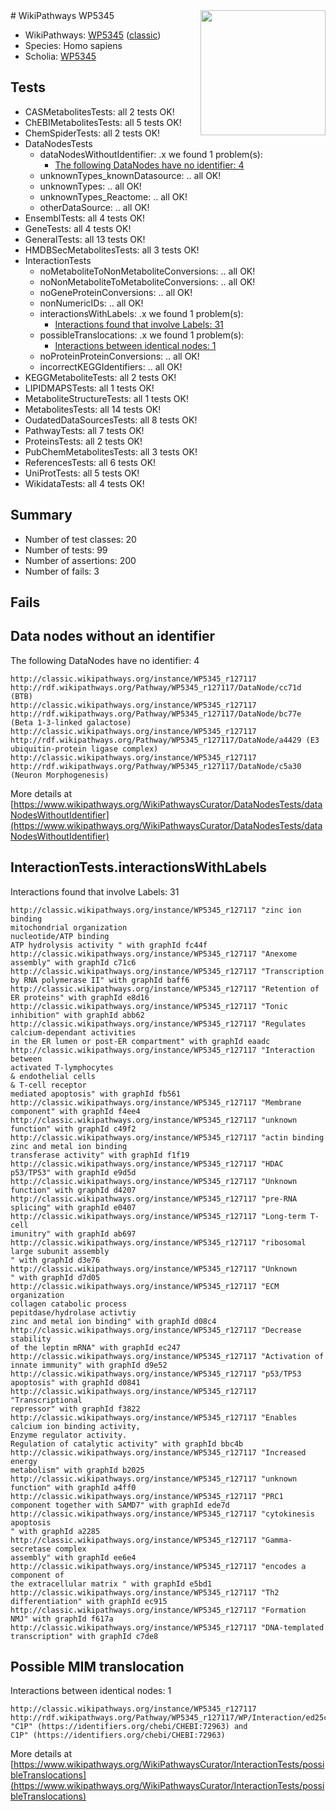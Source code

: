 <img style="float: right; width: 200px" src="https://upload.wikimedia.org/wikipedia/commons/thumb/8/83/Wplogo_with_text_500.png/640px-Wplogo_with_text_500.png" />
# WikiPathways WP5345

* WikiPathways: [WP5345](https://wikipathways.org/pathways/WP5345) ([classic](https://classic.wikipathways.org/instance/WP5345))
* Species: Homo sapiens
* Scholia: [WP5345](https://scholia.toolforge.org/wikipathways/WP5345)
## Tests
* CASMetabolitesTests: all 2 tests OK!
* ChEBIMetabolitesTests: all 5 tests OK!
* ChemSpiderTests: all 2 tests OK!
* DataNodesTests
    * dataNodesWithoutIdentifier: .x we found 1 problem(s):
        * [The following DataNodes have no identifier: 4](#d2d32fa3)
    * unknownTypes_knownDatasource: .. all OK!
    * unknownTypes: .. all OK!
    * unknownTypes_Reactome: .. all OK!
    * otherDataSource: .. all OK!
* EnsemblTests: all 4 tests OK!
* GeneTests: all 4 tests OK!
* GeneralTests: all 13 tests OK!
* HMDBSecMetabolitesTests: all 3 tests OK!
* InteractionTests
    * noMetaboliteToNonMetaboliteConversions: .. all OK!
    * noNonMetaboliteToMetaboliteConversions: .. all OK!
    * noGeneProteinConversions: .. all OK!
    * nonNumericIDs: .. all OK!
    * interactionsWithLabels: .x we found 1 problem(s):
        * [Interactions found that involve Labels: 31](#fe97a8f7)
    * possibleTranslocations: .x we found 1 problem(s):
        * [Interactions between identical nodes: 1](#1c118206)
    * noProteinProteinConversions: .. all OK!
    * incorrectKEGGIdentifiers: .. all OK!
* KEGGMetaboliteTests: all 2 tests OK!
* LIPIDMAPSTests: all 1 tests OK!
* MetaboliteStructureTests: all 1 tests OK!
* MetabolitesTests: all 14 tests OK!
* OudatedDataSourcesTests: all 8 tests OK!
* PathwayTests: all 7 tests OK!
* ProteinsTests: all 2 tests OK!
* PubChemMetabolitesTests: all 3 tests OK!
* ReferencesTests: all 6 tests OK!
* UniProtTests: all 5 tests OK!
* WikidataTests: all 4 tests OK!


## Summary

* Number of test classes: 20
* Number of tests: 99
* Number of assertions: 200
* Number of fails: 3

## Fails

<a name="d2d32fa3" />

## Data nodes without an identifier

The following DataNodes have no identifier: 4
```
http://classic.wikipathways.org/instance/WP5345_r127117 http://rdf.wikipathways.org/Pathway/WP5345_r127117/DataNode/cc71d (BTB)
http://classic.wikipathways.org/instance/WP5345_r127117 http://rdf.wikipathways.org/Pathway/WP5345_r127117/DataNode/bc77e (Beta 1-3-linked galactose)
http://classic.wikipathways.org/instance/WP5345_r127117 http://rdf.wikipathways.org/Pathway/WP5345_r127117/DataNode/a4429 (E3 ubiquitin-protein ligase complex)
http://classic.wikipathways.org/instance/WP5345_r127117 http://rdf.wikipathways.org/Pathway/WP5345_r127117/DataNode/c5a30 (Neuron Morphogenesis)
```

More details at [https://www.wikipathways.org/WikiPathwaysCurator/DataNodesTests/dataNodesWithoutIdentifier](https://www.wikipathways.org/WikiPathwaysCurator/DataNodesTests/dataNodesWithoutIdentifier)

<a name="fe97a8f7" />

## InteractionTests.interactionsWithLabels

Interactions found that involve Labels: 31
```
http://classic.wikipathways.org/instance/WP5345_r127117 "zinc ion binding
mitochondrial organization
nucleotide/ATP binding
ATP hydrolysis activity " with graphId fc44f
http://classic.wikipathways.org/instance/WP5345_r127117 "Anexome assembly" with graphId c71c6
http://classic.wikipathways.org/instance/WP5345_r127117 "Transcription by RNA polymerase II" with graphId baff6
http://classic.wikipathways.org/instance/WP5345_r127117 "Retention of ER proteins" with graphId e8d16
http://classic.wikipathways.org/instance/WP5345_r127117 "Tonic inhibition" with graphId abb62
http://classic.wikipathways.org/instance/WP5345_r127117 "Regulates calcium-dependant activities 
in the ER lumen or post-ER compartment" with graphId eaadc
http://classic.wikipathways.org/instance/WP5345_r127117 "Interaction between
activated T-lymphocytes
& endothelial cells 
& T-cell receptor 
mediated apoptosis" with graphId fb561
http://classic.wikipathways.org/instance/WP5345_r127117 "Membrane component" with graphId f4ee4
http://classic.wikipathways.org/instance/WP5345_r127117 "unknown function" with graphId c49f2
http://classic.wikipathways.org/instance/WP5345_r127117 "actin binding
zinc and metal ion binding
transferase activity" with graphId f1f19
http://classic.wikipathways.org/instance/WP5345_r127117 "HDAC p53/TP53" with graphId e9d5d
http://classic.wikipathways.org/instance/WP5345_r127117 "Unknown function" with graphId d4207
http://classic.wikipathways.org/instance/WP5345_r127117 "pre-RNA splicing" with graphId e0407
http://classic.wikipathways.org/instance/WP5345_r127117 "Long-term T-cell
imunitry" with graphId ab697
http://classic.wikipathways.org/instance/WP5345_r127117 "ribosomal large subunit assembly 
" with graphId d3e76
http://classic.wikipathways.org/instance/WP5345_r127117 "Unknown
" with graphId d7d05
http://classic.wikipathways.org/instance/WP5345_r127117 "ECM organization
collagen catabolic process
pepitdase/hydrolase activtiy
zinc and metal ion binding" with graphId d08c4
http://classic.wikipathways.org/instance/WP5345_r127117 "Decrease stability
of the leptin mRNA" with graphId ec247
http://classic.wikipathways.org/instance/WP5345_r127117 "Activation of
innate immunity" with graphId d9e52
http://classic.wikipathways.org/instance/WP5345_r127117 "p53/TP53 apoptosis" with graphId d0841
http://classic.wikipathways.org/instance/WP5345_r127117 "Transcriptional 
repressor" with graphId f3822
http://classic.wikipathways.org/instance/WP5345_r127117 "Enables calcium ion binding activity, 
Enzyme regulator activity.
Regulation of catalytic activity" with graphId bbc4b
http://classic.wikipathways.org/instance/WP5345_r127117 "Increased energy
metabolism" with graphId b2025
http://classic.wikipathways.org/instance/WP5345_r127117 "unknown function" with graphId a4ff0
http://classic.wikipathways.org/instance/WP5345_r127117 "PRC1 component together with SAMD7" with graphId ede7d
http://classic.wikipathways.org/instance/WP5345_r127117 "cytokinesis
apoptosis
" with graphId a2285
http://classic.wikipathways.org/instance/WP5345_r127117 "Gamma-secretase complex 
assembly" with graphId ee6e4
http://classic.wikipathways.org/instance/WP5345_r127117 "encodes a component of 
the extracellular matrix " with graphId e5bd1
http://classic.wikipathways.org/instance/WP5345_r127117 "Th2 differentiation" with graphId ec915
http://classic.wikipathways.org/instance/WP5345_r127117 "Formation NMJ" with graphId f617a
http://classic.wikipathways.org/instance/WP5345_r127117 "DNA-templated transcription" with graphId c7de8
```

<a name="1c118206" />

## Possible MIM translocation

Interactions between identical nodes: 1
```
http://classic.wikipathways.org/instance/WP5345_r127117 http://rdf.wikipathways.org/Pathway/WP5345_r127117/WP/Interaction/ed25c "C1P" (https://identifiers.org/chebi/CHEBI:72963) and 
C1P" (https://identifiers.org/chebi/CHEBI:72963)
```

More details at [https://www.wikipathways.org/WikiPathwaysCurator/InteractionTests/possibleTranslocations](https://www.wikipathways.org/WikiPathwaysCurator/InteractionTests/possibleTranslocations)

